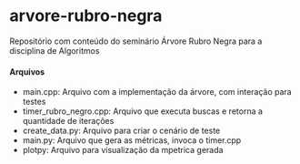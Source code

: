 # arvore-rubro-negra
Repositório com conteúdo do seminário Árvore Rubro Negra para a disciplina de Algoritmos

#### Arquivos

* main.cpp: Arquivo com a implementação da árvore, com interação para testes
* timer_rubro_negro.cpp: Arquivo que executa buscas e retorna a quantidade de iterações
* create_data.py: Arquivo para criar o cenário de teste
* main.py: Arquivo que gera as métricas, invoca o timer.cpp
* plotpy: Arquivo para visualização da mpetrica gerada

